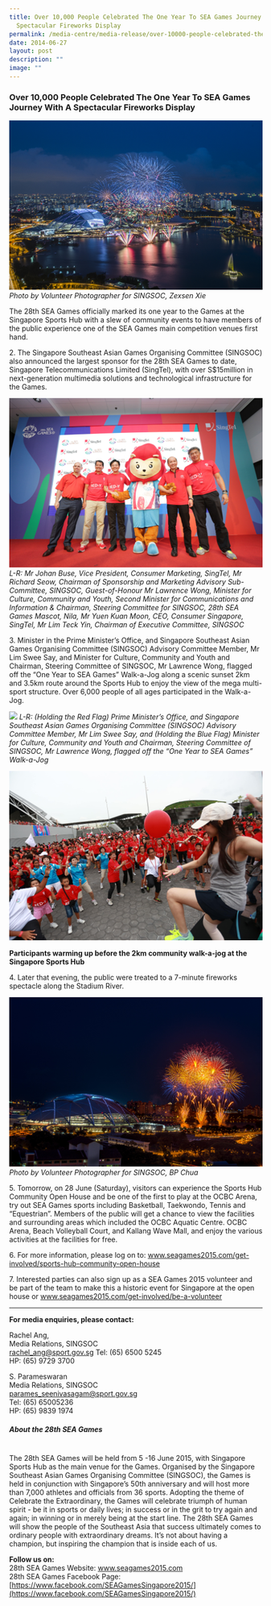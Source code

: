 ```yaml
---
title: Over 10,000 People Celebrated The One Year To SEA Games Journey With A
  Spectacular Fireworks Display
permalink: /media-centre/media-release/over-10000-people-celebrated-the-one-year-to-sea-games-journey-with-a/
date: 2014-06-27
layout: post
description: ""
image: ""
---
```


### **Over 10,000 People Celebrated The One Year To SEA Games Journey With A Spectacular Fireworks Display**
![](/images/Media%20Centre/Media%20Release/2014/June/Fireworks%20Photo%20by%20Zexsen%20Xie%20(1).jpeg)
*Photo by Volunteer Photographer for SINGSOC, Zexsen Xie*

The 28th SEA Games officially marked its one year to the Games at the Singapore Sports Hub with a slew of community events to have members of the public experience one of the SEA Games main competition venues first hand. 
  
2\. The Singapore Southeast Asian Games Organising Committee (SINGSOC) also announced the largest sponsor for the 28th SEA Games to date, Singapore Telecommunications Limited (SingTel), with over S$15million in next-generation multimedia solutions and technological infrastructure for the Games.

![](/images/Media%20Centre/Media%20Release/2014/June/LR%20Mr%20Johan%20Buse%20Mr%20Richard%20Seow%20Mr%20Lawrence%20Wong%20Nila%20Mascot%20Mr%20Yuen%20Kuan%20Moon%20Mr%20Lim%20Teck%20Yin.jpeg)
*L-R: Mr Johan Buse, Vice President, Consumer Marketing, SingTel, Mr Richard Seow, Chairman of Sponsorship and Marketing Advisory Sub-Committee, SINGSOC, Guest-of-Honour Mr Lawrence Wong, Minister for Culture, Community and Youth, Second Minister for Communications and Information & Chairman, Steering Committee for SINGSOC, 28th SEA Games Mascot, Nila, Mr Yuen Kuan Moon, CEO, Consumer Singapore, SingTel, Mr Lim Teck Yin, Chairman of Executive Committee, SINGSOC*

  
3\. Minister in the Prime Minister’s Office, and Singapore Southeast Asian Games Organising Committee (SINGSOC) Advisory Committee Member, Mr Lim Swee Say, and Minister for Culture, Community and Youth and Chairman, Steering Committee of SINGSOC, Mr Lawrence Wong, flagged off the “One Year to SEA Games” Walk-a-Jog along a scenic sunset 2km and 3.5km route around the Sports Hub to enjoy the view of the mega multi-sport structure. Over 6,000 people of all ages participated in the Walk-a-Jog.

![](/images/Media%20Centre/Media%20Release/2014/June/Dyan%20Putri%20%20Flag%20Off%200526%20(3).jpeg)
*L-R: (Holding the Red Flag) Prime Minister’s Office, and Singapore Southeast Asian Games Organising Committee (SINGSOC) Advisory Committee Member, Mr Lim Swee Say, and (Holding the Blue Flag) Minister for Culture, Community and Youth and Chairman, Steering Committee of SINGSOC, Mr Lawrence Wong, flagged off the “One Year to SEA Games” Walk-a-Jog*

![](/images/Media%20Centre/Media%20Release/2014/June/Warm%20up%20before%20the%20Sports%20Hub%20Community%20WalkaJog%20(4)-min.jpeg)

**Participants warming up before the 2km community walk-a-jog at the Singapore Sports Hub**

4\. Later that evening, the public were treated to a 7-minute fireworks spectacle along the Stadium River.

![](/images/Media%20Centre/Media%20Release/2014/June/One%20Year%20to%20SEA%20Games%20Fireworks%20Photo%20byBP%20Chua%20(5)-min.jpeg)
*Photo by Volunteer Photographer for SINGSOC, BP Chua*

  
5\. Tomorrow, on 28 June (Saturday), visitors can experience the Sports Hub Community Open House and be one of the first to play at the OCBC Arena, try out SEA Games sports including Basketball, Taekwondo, Tennis and “Equestrian”. Members of the public will get a chance to view the facilities and surrounding areas which included the OCBC Aquatic Centre. OCBC Arena, Beach Volleyball Court, and Kallang Wave Mall, and enjoy the various activities at the facilities for free. 
  
6\. For more information, please log on to: www.seagames2015.com/get-involved/sports-hub-community-open-house
  
7\. Interested parties can also sign up as a SEA Games 2015 volunteer and be part of the team to make this a historic event for Singapore at the open house or www.seagames2015.com/get-involved/be-a-volunteer
  
---

**For media enquiries, please contact:**  
  
Rachel Ang,<br>
Media Relations, SINGSOC<br>
[rachel_ang@sport.gov.sg](mailto:rachel_ang@sport.gov.sg) 
Tel: (65) 6500 5245  <br>
HP: (65) 9729 3700  
  
S. Parameswaran  <br>
Media Relations, SINGSOC  <br>
[parames_seenivasagam@sport.gov.sg](mailto:parames_seenivasagam@sport.gov.sg)<br>
Tel: (65) 65005236  <br>
HP: (65) 9839 1974

##### **About the 28th SEA Games**
<br>
The 28th SEA Games will be held from 5 -16 June 2015, with Singapore Sports Hub as the main venue for the Games. Organised by the Singapore Southeast Asian Games Organising Committee (SINGSOC), the Games is held in conjunction with Singapore’s 50th anniversary and will host more than 7,000 athletes and officials from 36 sports. Adopting the theme of Celebrate the Extraordinary, the Games will celebrate triumph of human spirit - be it in sports or daily lives; in success or in the grit to try again and again; in winning or in merely being at the start line. The 28th SEA Games will show the people of the Southeast Asia that success ultimately comes to ordinary people with extraordinary dreams. It’s not about having a champion, but inspiring the champion that is inside each of us.


**Follow us on:** <br>
28th SEA Games Website: www.seagames2015.com <br>
28th SEA Games Facebook Page:[https://www.facebook.com/SEAGamesSingapore2015/](https://www.facebook.com/SEAGamesSingapore2015/)